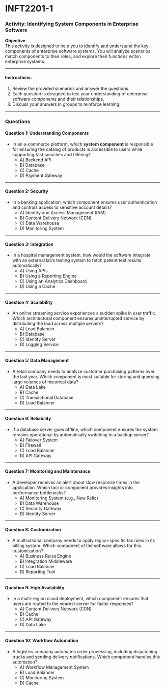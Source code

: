 # INFT2201-1

### **Activity: Identifying System Components in Enterprise Software**  

**Objective**:  
This activity is designed to help you to identify and understand the key components of enterprise software systems. You will analyze scenarios, match components to their roles, and explore their functions within enterprise systems.

---

#### **Instructions**:  
1. Review the provided scenarios and answer the questions.  
2. Each question is designed to test your understanding of enterprise software components and their relationships.  
3. Discuss your answers in groups to reinforce learning.  

---

### **Questions**  

#### **Question 1: Understanding Components**  
- In an e-commerce platform, which **system component** is responsible for ensuring the catalog of products is accessible to users while supporting fast searches and filtering?  
  - A) Backend API  
  - B) Database  
  - C) Cache  
  - D) Payment Gateway  

---

#### **Question 2: Security**  
- In a banking application, which component ensures user authentication and controls access to sensitive account details?  
  - A) Identity and Access Management (IAM)  
  - B) Content Delivery Network (CDN)  
  - C) Data Warehouse  
  - D) Monitoring System  

---

#### **Question 3: Integration**  
- In a hospital management system, how would the software integrate with an external lab’s testing system to fetch patient test results automatically?  
  - A) Using APIs  
  - B) Using a Reporting Engine  
  - C) Using an Analytics Dashboard  
  - D) Using a Cache  

---

#### **Question 4: Scalability**  
- An online streaming service experiences a sudden spike in user traffic. Which architectural component ensures uninterrupted service by distributing the load across multiple servers?  
  - A) Load Balancer  
  - B) Database  
  - C) Identity Server  
  - D) Logging Service  

---

#### **Question 5: Data Management**  
- A retail company needs to analyze customer purchasing patterns over the last year. Which component is most suitable for storing and querying large volumes of historical data?  
  - A) Data Lake  
  - B) Cache  
  - C) Transactional Database  
  - D) Load Balancer  

---

#### **Question 6: Reliability**  
- If a database server goes offline, which component ensures the system remains operational by automatically switching to a backup server?  
  - A) Failover System  
  - B) Firewall  
  - C) Load Balancer  
  - D) API Gateway  

---

#### **Question 7: Monitoring and Maintenance**  
- A developer receives an alert about slow response times in the application. Which tool or component provides insights into performance bottlenecks?  
  - A) Monitoring System (e.g., New Relic)  
  - B) Data Warehouse  
  - C) Security Gateway  
  - D) Identity Server  

---

#### **Question 8: Customization**  
- A multinational company needs to apply region-specific tax rules in its billing system. Which component of the software allows for this customization?  
  - A) Business Rules Engine  
  - B) Integration Middleware  
  - C) Load Balancer  
  - D) Reporting Tool  

---

#### **Question 9: High Availability**  
- In a multi-region cloud deployment, which component ensures that users are routed to the nearest server for faster responses?  
  - A) Content Delivery Network (CDN)  
  - B) Cache  
  - C) API Gateway  
  - D) Data Lake  

---

#### **Question 10: Workflow Automation**  
- A logistics company automates order processing, including dispatching trucks and sending delivery notifications. Which component handles this automation?  
  - A) Workflow Management System  
  - B) Load Balancer  
  - C) Monitoring System  
  - D) Cache  
